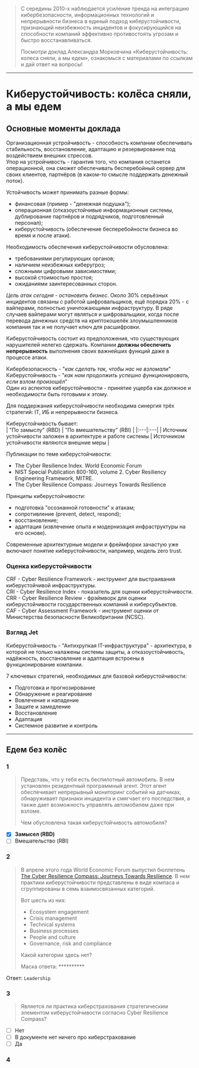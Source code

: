 > С середины 2010-х наблюдается усиление тренда на интеграцию кибербезопасности, информационных технологий и непрерывности бизнеса в единый подход киберустойчивости, признающий неизбежность инцидентов и фокусирующийся на способности компаний эффективно противостоять угрозам и быстро восстанавливаться.
>
> Посмотри доклад Александра Морковчина «Киберустойчивость: колеса сняли, а мы едем», ознакомься с материалами по ссылкам и дай ответ на вопросы!
___

# Киберустойчивость: колёса сняли, а мы едем
## Основные моменты доклада
Организационная устройчивость - способность компании обеспечивать стабильность, восстановление, адаптацию и резервирование под воздействием внешних стрессов.  
Упор на устройчивость - гарантия того, что компания останется операционной, она сможет обеспечивать бесперебойный сервер для своих клиентов, партнёров (в каком-то смысле поддержать денежный поток).  

Устойчивость может принимать разные формы:
- финансовая (пример - "денежная подушка");
- операционная (отказоустойчивые информационные системы, дублирование партнёров и подрядчиков, подготовленный персонал);
- киберустойчивость (обеспечение бесперебойности бизнеса во время и после атаки).  

Необходимость обеспечения киберустойчивости обусловлена:
- требованиями регулирующих органов;
- наличием неизбежных киберугроз;
- сложными цифровыми зависимостями;
- высокой стоимостью простоя;
- ожиданиями заинтересованных сторон.  

*Цель атак сегодня - остановить бизнес*. Около 30% серьёзных инцидентов связаны с работой шифровальщиков, ещё порядка 20% - с вайперами, полностью уничтожающими инфраструктуру. В ряде случаев вайперами могут являться и шифровальщики, когда после перевода денежных средств на криптокошелёк злоумышленников компания так и не получает ключ для расшифровки.  

Киберустойчивость состоит из предположения, что существующих нарушителей нелегко сдержать. Компании **должны обеспечить непрерывность** выполнения своих важнейших функций даже в процессе атаки.  

Кибербезопасность - "*как сделать так, чтобы нас не взломали*"  
Киберустойчивость - "*как нам продолжить успешно функционировать, если взлом произошёл*"  
Один из аспектов киберустойчивости - принятие ущерба как должное и необходимости быть готовыми к этому.  

Для поддержания киберустойчивости необходима синергия трёх стратегий: IT, ИБ и непрерывности бизнеса.  

Киберустойчивость бывает:  
| "По замыслу" (RBD) | "По вмешательству" (RBI) |
|:---|:---|
| Источник устойчивости заложен в архитектуре и работе системы | Источником устойчивости являются внешние меры |  

Публикации по теме киберустойчивости:
- The Cyber Resilience Index. World Economic Forum
- NIST Special Publication 800-160, volume 2. Cyber Resiliency Engineering Framework, MITRE.
- The Cyber Resilience Compass: Journeys Towards Resilience


Принципы киберустойчивости: 
- подготовка "осознанной готовности" к атакам;
- сопротивление (prevent, detect, respond);
- восстановление;
- адаптация (извлечение опыта и модернизация инфраструктуры на его основе).  

Современные архитектурные модели и фреймфорки зачастую уже включают понятие киберустойчивости, например, модель zero trust.  

### Оценка киберустойчивости
CRF - Cyber Resilience Framework - инструмент для выстраивания киберустойчивой инфраструктуры.  
CRI - Cyber Resilience Index - показатель для оценки киберустойчивости.  
CRR - Cyber Resilience Review - фрэймворк для оценки киберустойчивости государственных компаний и киберсубъектов.  
CAF - Cyber Assessment Framework - инструмент оценки от Министерства безопасности Великобритании (NCSC).  

### Взгляд Jet
Киберустойчивость - "Антихрупкая IT-инфраструктура" - архитектура, в которой не только налажены системы защиты, а отказоустойчивость, надёжность, восстановление и адаптация встроены в функционирование компании.  

7 ключевых стратегий, необходимых для базовой киберустойчивости:
- Подготовка и прогнозирование
- Обнаружение и реагирование
- Вовлечение и нападение
- Защите и замедление
- Восстановление
- Адаптация
- Системное развитие и контроль

___

## Едем без колёс
### 1
> Представь, что у тебя есть беспилотный автомобиль. В нем установлен резидентный программный агент. Этот агент обеспечивает непрерывный мониторинг событий на датчиках, обнаруживает признаки инцидента и смягчает его последствия, а также дает возможность управлять автомобилем даже при взломе.
>
> Чем обусловлена такая киберустойчивость автомобиля?

- [x] **Замысел (RBD)**
- [ ] Вмешательство (RBI)

### 2
> В апреле этого года World Economic Forum выпустил бюллетень [The Cyber Resilience Compass: Journeys Towards Resilience](https://reports.weforum.org/docs/WEF_The_Cyber_Resilience_Compass_2025.pdf). В нем практики киберустойчивости представлены в виде компаса и сгруппированы в семь взаимосвязанных категорий.
>
> Вот шесть из них:
> - Ecosystem engagement
> - Crisis management
> - Technical systems
> - Business processes
> - People and culture
> - Governance, risk and compliance
>
> Какой категории здесь нет?
>
> Маска ответа: **********

Ответ: `Leadership`

### 3
> Является ли практика киберстрахования стратегическим элементом киберустойчивости согласно Cyber Resilience Compass?

- [ ] Нет
- [ ] В документе нет ничего про киберстрахование
- [ ] Да

### 4
